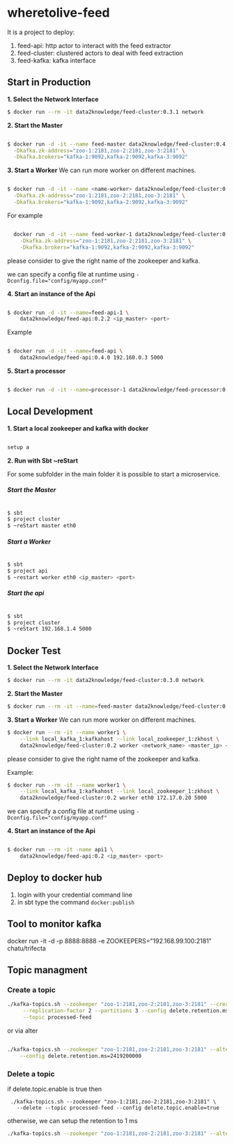 # wheretolive-feed
It is a project to deploy:

1. feed-api: http actor to interact with the feed extractor
2. feed-cluster: clustered actors to deal with feed extraction
3. feed-kafka: kafka interface


## Start in Production

**1. Select the Network Interface**

```bash
$ docker run --rm -it data2knowledge/feed-cluster:0.3.1 network
```

**2. Start the Master**

```bash

$ docker run -d -it --name feed-master data2knowledge/feed-cluster:0.4.0 master ethwe \
  -Dkafka.zk-address="zoo-1:2181,zoo-2:2181,zoo-3:2181" \
  -Dkafka.brokers="kafka-1:9092,kafka-2:9092,kafka-3:9092"

```

**3. Start a Worker**
We can run more worker on different machines.

```bash

$ docker run -d -it --name <name-worker> data2knowledge/feed-cluster:0.4.0 worker ethwe <master_ip> <master_port> \
  -Dkafka.zk-address="zoo-1:2181,zoo-2:2181,zoo-3:2181" \
  -Dkafka.brokers="kafka-1:9092,kafka-2:9092,kafka-3:9092"
```

For example
```bash

  docker run -d -it --name feed-worker-1 data2knowledge/feed-cluster:0.4.0 worker ethwe 192.160.0.3 5000 \
    -Dkafka.zk-address="zoo-1:2181,zoo-2:2181,zoo-3:2181" \
    -Dkafka.brokers="kafka-1:9092,kafka-2:9092,kafka-3:9092"
```
please consider to give the right name of the zookeeper and kafka.

we can specify a config file at runtime using `-Dconfig.file="config/myapp.conf"`

**4. Start an instance of the Api**

```bash

$ docker run -d -it --name=feed-api-1 \
    data2knowledge/feed-api:0.2.2 <ip_master> <port>
```

Example

```bash

$ docker run -d -it --name=feed-api \
    data2knowledge/feed-api:0.4.0 192.160.0.3 5000
```

**5. Start a processor**

```bash

$ docker run -d -it --name=processor-1 data2knowledge/feed-processor:0.4.0 processor ethwe 2 -Dkafka.zk-address="zoo-1:2181,zoo-2:2181,zoo-3:2181" -Dkafka.brokers="kafka-1:9092,kafka-2:9092,kafka-3:9092" -Dkafka.consumer.auto.offset.reset="largest"

```

## Local Development

**1. Start a local zookeeper and kafka with docker**
```bash

setup a 
```

**2. Run with Sbt ~reStart**
 
For some subfolder in the main folder it is possible to start a microservice.

##### Start the Master

```bash

$ sbt
$ project cluster
$ ~reStart master eth0

```

##### Start a Worker

```bash

$ sbt 
$ project api
$ ~restart worker eth0 <ip_master> <port>

```

##### Start the api

```bash

$ sbt
$ project cluster
$ ~reStart 192.168.1.4 5000
```


## Docker Test

**1. Select the Network Interface**

```bash
$ docker run --rm -it data2knowledge/feed-cluster:0.3.0 network
```

**2. Start the Master**

```bash
$ docker run --rm -it --name=feed-master data2knowledge/feed-cluster:0.3.0 master <network_name>

```

**3. Start a Worker**
We can run more worker on different machines.

```bash
$ docker run --rm -it --name worker1 \
    --link local_kafka_1:kafkahost --link local_zookeeper_1:zkhost \
    data2knowledge/feed-cluster:0.2 worker <network_name> <master_ip> <master_port>
```
please consider to give the right name of the zookeeper and kafka.

Example:

```bash
$ docker run --rm -it --name worker1 \
    --link local_kafka_1:kafkahost --link local_zookeeper_1:zkhost \
    data2knowledge/feed-cluster:0.2 worker eth0 172.17.0.20 5000
```

we can specify a config file at runtime using `-Dconfig.file="config/myapp.conf"`

**4. Start an instance of the Api**

```bash

$ docker run --rm -it -name api1 \
    data2knowledge/feed-api:0.2 <ip_master> <port>
```

## Deploy to docker hub

1. login with your credential command line
2. in sbt type the command `docker:publish`

## Tool to monitor kafka

docker run -it -d -p 8888:8888 -e ZOOKEEPERS="192.168.99.100:2181" chatu/trifecta

## Topic managment

### Create a topic

```bash
./kafka-topics.sh --zookeeper "zoo-1:2181,zoo-2:2181,zoo-3:2181" --create \
     --replication-factor 2 --partitions 3 --config delete.retention.ms=2419200000 \
     --topic processed-feed
```

or via alter

```bash

./kafka-topics.sh --zookeeper "zoo-1:2181,zoo-2:2181,zoo-3:2181" --alter --topic feed \
    --config delete.retention.ms=2419200000
```

### Delete a topic

if delete.topic.enable is true then
```
 ./kafka-topics.sh --zookeeper "zoo-1:2181,zoo-2:2181,zoo-3:2181" \
   --delete --topic processed-feed --config delete.topic.enable=true
```

otherwise, we can setup the retention to 1 ms

```bash
./kafka-topics.sh --zookeeper "zoo-1:2181,zoo-2:2181,zoo-3:2181" --alter --topic snapshot-feed-manager-master --config delete.retention.ms=10
```

